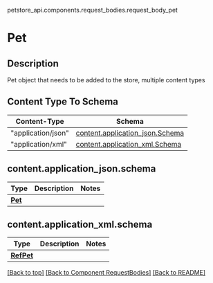 petstore_api.components.request_bodies.request_body_pet
# Pet

## Description
Pet object that needs to be added to the store, multiple content types

## Content Type To Schema
Content-Type | Schema
------------ | -------
"application/json" | [content.application_json.Schema](#contentapplication_jsonschema)
"application/xml" | [content.application_xml.Schema](#contentapplication_xmlschema)

## <a id="application_jsonschema" >content.application_json.schema</a>
Type | Description  | Notes
------------- | ------------- | -------------
[**Pet**](../../components/schema/pet.Pet.md) |  | 

## <a id="application_xmlschema" >content.application_xml.schema</a>
Type | Description  | Notes
------------- | ------------- | -------------
[**RefPet**](../../components/schema/ref_pet.RefPet.md) |  | 


[[Back to top]](#top) [[Back to Component RequestBodies]](../../../README.md#Component-RequestBodies) [[Back to README]](../../../README.md)
